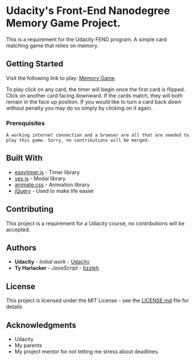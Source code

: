 # Udacity's Front-End Nanodegree Memory Game Project.

This is a requirement for the Udacity FEND program. A simple card matching game that relies on memory.

## Getting Started

Visit the following link to play: [Memory Game](https://tizzleh.github.io/FEND-MemoryGame/)

To play click on any card, the timer will begin once the first card is flipped. Click on another card facing downward. If the cards match, they will both remain in the face up position. If you would like to turn a card back down without penalty you may do so simply by clicking on it again.

### Prerequisites

```
A working internet connection and a browser are all that are needed to play this game. Sorry, no contributions will be merged.
```

## Built With

* [easytimer.js](https://github.com/albert-gonzalez/easytimer.js/) - Timer library
* [vex.js](https://github.com/HubSpot/vex) - Modal library
* [animate.css](https://github.com/daneden/animate.css) - Animation library
* [jQuery](https://github.com/jquery/jquery) - Used to make life easier

## Contributing

This project is a requirement for a Udacity course, no contributions will be accepted.

## Authors

* **Udacity** - *Initial work* - [Udacity](https://github.com/udacity)
* **Ty Harlacker** - *JavaScript* - [tizzleh](https://github.com/tizzleh)

## License

This project is licensed under the MIT License - see the [LICENSE.md](LICENSE.md) file for details

## Acknowledgments

* Udacity
* My parents
* My project mentor for not letting me stress about deadlines.
